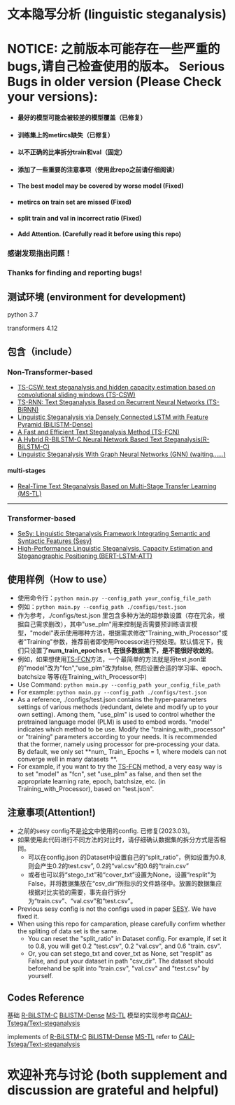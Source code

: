# 文本隐写分析 (linguistic steganalysis)


# NOTICE: 之前版本可能存在一些严重的bugs,请自己检查使用的版本。 Serious Bugs in older version (Please Check your versions):
- #### 最好的模型可能会被较差的模型覆盖（已修复）
- #### 训练集上的metircs缺失（已修复）
- #### 以不正确的比率拆分train和val（固定）
- #### 添加了一些重要的注意事项（使用此repo之前请仔细阅读）
- #### The best model may be covered by worse model (Fixed)
- #### metircs on train set are missed (Fixed)
- #### split train and val in incorrect ratio (Fixed)
- #### Add Attention. (Carefully read it before using this repo)

### 感谢发现指出问题！
### Thanks for finding and reporting bugs!


## 测试环境 (environment for development)
python 3.7

transformers 4.12

## 包含（include）
### Non-Transformer-based
- [TS-CSW: text steganalysis and hidden capacity estimation based on convolutional sliding windows (TS-CSW)](https://link.springer.com/article/10.1007/s11042-020-08716-w)
- [TS-RNN: Text Steganalysis Based on Recurrent Neural Networks (TS-BiRNN)](https://ieeexplore.ieee.org/abstract/document/8727932)
- [Linguistic Steganalysis via Densely Connected LSTM with Feature Pyramid (BiLISTM-Dense)](https://dl.acm.org/doi/abs/10.1145/3369412.3395067)
- [A Fast and Efficient Text Steganalysis Method (TS-FCN)](https://ieeexplore.ieee.org/document/8653856)
- [A Hybrid R-BILSTM-C Neural Network Based Text Steganalysis(R-BiLSTM-C)](https://ieeexplore.ieee.org/abstract/document/8903243)
- [Linguistic Steganalysis With Graph Neural Networks (GNN) (waiting......) ](https://ieeexplore.ieee.org/document/9364681)

#### multi-stages
- [Real-Time Text Steganalysis Based on Multi-Stage Transfer Learning (MS-TL)](https://ieeexplore.ieee.org/abstract/document/9484749/)
------
### Transformer-based
- [SeSy: Linguistic Steganalysis Framework Integrating Semantic and Syntactic Features (Sesy)](https://ieeexplore.ieee.org/abstract/document/9591452)
- [High-Performance Linguistic Steganalysis, Capacity Estimation and Steganographic Positioning (BERT-LSTM-ATT)](https://link.springer.com/chapter/10.1007%2F978-3-030-69449-4_7)

## 使用样例（How to use）
- 使用命令行：`python main.py --config_path your_config_file_path`
- 例如：`python main.py --config_path ./configs/test.json`
- 作为参考，./configs/test.json 里包含多种方法的超参数设置（存在冗余，根据自己需求删改），其中"use_plm"用来控制是否需要预训练语言模型，"model"表示使用哪种方法，根据需求修改"Training_with_Processor"或者"Training"参数，推荐前者即使用Processor进行预处理。默认情况下，我们只设置了**num_train_epochs=1, 在很多数据集下，是不能很好收敛的**。
- 例如，如果想使用[TS-FCN](https://link.springer.com/article/10.1007/s11042-020-08716-w)方法，一个最简单的方法就是将test.json里的"model"改为"fcn","use_plm"改为false, 然后设置合适的学习率、epoch、batchsize 等等(在Training_with_Processor中)
- Use Command: `python main.py --config_path your_config_file_path`
- For example: `python main.py --config_path ./configs/test.json`
- As a reference, ./configs/test.json contains the hyper-parameters settings of various methods (redundant, delete and modify up to your own setting). Among them, "use_plm" is used to control whether the pretrained language model (PLM) is used to embed words. "model" indicates which method to be use. Modify the "training_with_processor" or "training" parameters according to your needs. It is recommended that the former, namely using processor for pre-processing your data. By default, we only set **num_ Train_ Epochs = 1, where models can not converge well in many datasets **.
- For example, if you want to try the [TS-FCN](https://link.springer.com/article/10.1007/s11042-020-08716-w) method, a very easy way is to set "model" as "fcn", set "use_plm" as false, and then set the appropriate learning rate, epoch, batchsize, etc. (in Training_with_Processor), based on "test.json".

## 注意事项(Attention!)
- 之前的sesy config不是[论文](https://ieeexplore.ieee.org/abstract/document/9591452)中使用的config. 已修复(2023.03)。
- 如果使用此代码进行不同方法的对比时，请仔细确认数据集的拆分方式是否相同。
  - 可以在config.json 的Dataset中设置自己的“split_ratio”，例如设置为0.8, 则会产生0.2的test.csv”, 0.2的“val.csv”和0.6的“train.csv”
  - 或者也可以将“stego_txt”和“cover_txt”设置为None，设置“resplit"为False，并将数据集放在“csv_dir”所指示的文件路径中。放置的数据集应根据对比实验的需要，事先自行拆分为“train.csv”、“val.csv”和“test.csv”。
- Previous sesy config is not the configs used in paper [SESY](https://ieeexplore.ieee.org/abstract/document/9591452). We have fixed it.
- When using this repo for camparation, please carefully confirm whether the spliting of data set is the same. 
  - You can reset the "split_ratio" in Dataset config. For example, if set it to 0.8, you will get 0.2 "test.csv", 0.2 "val.csv", and 0.6 "train. csv".
  - Or, you can set stego_txt and cover_txt as None, set "resplit" as False, and put your dataset in path "csv_dir". The dataset should beforehand be split into "train.csv", "val.csv" and "test.csv" by yourself.


## Codes Reference
基础 [R-BiLSTM-C](https://ieeexplore.ieee.org/abstract/document/8903243) [BiLISTM-Dense](https://dl.acm.org/doi/abs/10.1145/3369412.3395067) [MS-TL](https://ieeexplore.ieee.org/abstract/document/9484749/) 模型的实现参考自[CAU-Tstega/Text-steganalysis](https://github.com/CAU-Tstega/Text-steganalysis)

implements of [R-BiLSTM-C](https://ieeexplore.ieee.org/abstract/document/8903243) [BiLISTM-Dense](https://dl.acm.org/doi/abs/10.1145/3369412.3395067) [MS-TL](https://ieeexplore.ieee.org/abstract/document/9484749/) refer to [CAU-Tstega/Text-steganalysis](https://github.com/CAU-Tstega/Text-steganalysis)

# 欢迎补充与讨论 (both supplement and discussion are grateful and helpful)
